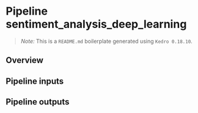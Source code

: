 # Pipeline sentiment_analysis_deep_learning

> *Note:* This is a `README.md` boilerplate generated using `Kedro 0.18.10`.

## Overview

<!---
Please describe your modular pipeline here.
-->

## Pipeline inputs

<!---
The list of pipeline inputs.
-->

## Pipeline outputs

<!---
The list of pipeline outputs.
-->

